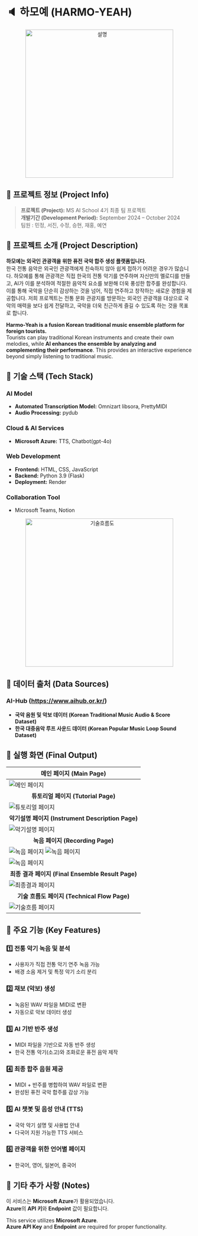 # 🔈 하모예 (HARMO-YEAH)

<div align="center">
  <img src="https://github.com/user-attachments/assets/6fb9e564-05de-431b-9946-62d84e520e85" width="400" alt="설명">
</div>


## 📌 프로젝트 정보 (Project Info)
> **프로젝트 (Project):** MS AI School 4기 최종 팀 프로젝트   
> **개발기간 (Development Period):** September 2024 – October 2024  
> 팀원 : 민정, 서진, 수정, 승현, 재홍, 예연


## 📌 프로젝트 소개 (Project Description)
**하모예는 외국인 관광객을 위한 퓨전 국악 합주 생성 플랫폼입니다.**  
한국 전통 음악은 외국인 관광객에게 친숙하지 않아 쉽게 접하기 어려운 경우가 많습니다. 하모예를 통해 관광객은 직접 한국의 전통 악기를 연주하며 자신만의 멜로디를 만들고, AI가 이를 분석하여 적절한 음악적 요소를 보완해 더욱 풍성한 합주를 완성합니다. 이를 통해 국악을 단순히 감상하는 것을 넘어, 직접 연주하고 창작하는 새로운 경험을 제공합니다. 저희 프로젝트는 전통 문화 관광지를 방문하는 외국인 관광객을 대상으로 국악의 매력을 보다 쉽게 전달하고, 국악을 더욱 친근하게 즐길 수 있도록 하는 것을 목표로 합니다.    

**Harmo-Yeah is a fusion Korean traditional music ensemble platform for foreign tourists.**  
Tourists can play traditional Korean instruments and create their own melodies, while **AI enhances the ensemble by analyzing and complementing their performance**. This provides an interactive experience beyond simply listening to traditional music.  



## 📌 기술 스택 (Tech Stack)
### AI Model 
- **Automated Transcription Model:** Omnizart libsora, PrettyMIDI 
- **Audio Processing:** pydub 

### Cloud & AI Services 
- **Microsoft Azure:** TTS, Chatbot(gpt-4o) 

### Web Development 
- **Frontend:** HTML, CSS, JavaScript 
- **Backend:** Python 3.9 (Flask) 
- **Deployment:** Render  

### Collaboration Tool
- Microsoft Teams, Notion
  
  
<div align="center">
  <img src="https://github.com/user-attachments/assets/6f2de9b5-f116-4b56-8f29-e42c86a89618" width="400" alt="기술흐름도">
</div>




## 📌 데이터 출처 (Data Sources)
### AI-Hub (https://www.aihub.or.kr/) 
  - **국악 음원 및 악보 데이터 (Korean Traditional Music Audio & Score Dataset)** 
  - **한국 대중음악 루프 사운드 데이터 (Korean Popular Music Loop Sound Dataset)**  


## 📌 실행 화면 (Final Output)
| <div align="center">메인 페이지 (Main Page)</div> |
|---|
| ![메인 페이지](https://github.com/user-attachments/assets/a05b6fc3-2a7e-48a2-9a5b-600f99409084) |
| <div align="center"><b>튜토리얼 페이지 (Tutorial Page)</b></div> |
| ![튜토리얼 페이지](https://github.com/user-attachments/assets/76e108f6-4704-4141-a2cb-1d84db329b61) |
| <div align="center"><b>악기설명 페이지 (Instrument Description Page)</b></div> |
| ![악기설명 페이지](https://github.com/user-attachments/assets/737941b3-a8c6-4110-8f71-c56e71b5f1b8) |
| <div align="center"><b>녹음 페이지 (Recording Page)</b></div> |
| ![녹음 페이지](https://github.com/user-attachments/assets/eb3e057d-86f1-45ef-a132-6c5446197327) ![녹음 페이지](https://github.com/user-attachments/assets/2ecd3c91-3434-4fd4-9338-19e032e075db) |
| ![녹음 페이지](https://github.com/user-attachments/assets/d4e5b49a-c712-428a-9d08-56d1dae51740) |
| <div align="center"><b>최종 결과 페이지 (Final Ensemble Result Page)</b></div> |
| ![최종결과 페이지](https://github.com/user-attachments/assets/f4b1253f-4cad-4640-a830-d0927370c664) |
| <div align="center"><b>기술 흐름도 페이지 (Technical Flow Page)</b></div> |
| ![기술흐름 페이지](https://github.com/user-attachments/assets/bf2c9380-74d3-4a7f-baf5-0e7209413e21) |



## 📌 주요 기능 (Key Features)
### 1️⃣ 전통 악기 녹음 및 분석
- 사용자가 직접 전통 악기 연주 녹음 가능  
- 배경 소음 제거 및 특정 악기 소리 분리  

### 2️⃣ 채보 (악보) 생성
- 녹음된 WAV 파일을 MIDI로 변환  
- 자동으로 악보 데이터 생성  

### 3️⃣ AI 기반 반주 생성
- MIDI 파일을 기반으로 자동 반주 생성  
- 한국 전통 악기(소고)와 조화로운 퓨전 음악 제작  

### 4️⃣ 최종 합주 음원 제공
- MIDI + 반주를 병합하여 WAV 파일로 변환  
- 완성된 퓨전 국악 합주를 감상 가능   

### 5️⃣ AI 챗봇 및 음성 안내 (TTS)
- 국악 악기 설명 및 사용법 안내  
- 다국어 지원 가능한 TTS 서비스

### 6️⃣ 관광객을 위한 언어별 페이지
- 한국어, 영어, 일본어, 중국어


## 📌 기타 추가 사항 (Notes)
 이 서비스는 **Microsoft Azure**가 활용되었습니다.   
 **Azure**의 **API 키**와 **Endpoint** 값이 필요합니다.

 This service utilizes **Microsoft Azure**.  
 **Azure API Key** and **Endpoint** are required for proper functionality.
